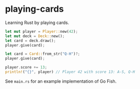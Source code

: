 # playing-cards
Learning Rust by playing cards.

```rust
let mut player = Player::new(42);
let mut deck = Deck::new();
let card = deck.draw();
player.give(card);

let card = Card::from_str("Q-H")?;
player.give(card);

player.score += 13;
println!("{}", player) // Player 42 with score 13: A-S, Q-H
```

See `main.rs` for an example implementation of Go Fish. 
